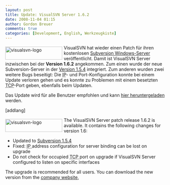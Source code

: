 ```yaml
---
layout: post
title: Update: VisualSVN Server 1.6.2
date: 2008-11-04 01:15
author: Gordon Breuer
comments: true
categories: [Development, English, Werkzeugkiste]
---
```

<p><a href="http://www.visualsvn.com" target="_blank"><img title="visualsvn-logo" style="border-top-width: 0px; display: inline; border-left-width: 0px; border-bottom-width: 0px; margin: 5px 5px 0px 0px; border-right-width: 0px" height="41" alt="visualsvn-logo" src="http://anheledirwp.blob.core.windows.net/wordpress/2008/11/visualsvn-logo_3.gif" width="180" align="left" border="0" /></a> VisualSVN hat wieder einen Patch für ihren kostenlosen <a href="http://old.gordon-breuer.de/post/2008/08/03/Versionsverwaltung-unter-Windows-mit-Subversion.aspx">Subversion Windows-Server</a> veröffentlicht. Damit ist VisualSVN Server inzwischen bei der <strong>Version 1.6.2</strong> angekommen. Zum einen wurde der neue Subversion-Server in der <a href="http://svn.collab.net/repos/svn/tags/1.5.4/CHANGES" target="_blank">Version 1.5.4</a> integriert. Zum anderen wurden zwei weitere Bugs beseitigt: Die <acronym title="Internet Protocol">IP</acronym>- und Port-Konfiguration konnte bei einem Update verloren gehen und es konnte zu Problemen mit einem besetzten <acronym title="Transmission Control Protocol">TCP</acronym>-Port geben, ebenfalls beim Updaten.</p>  <p>Das Update wird für alle Benutzer empfohlen und kann <a href="http://www.visualsvn.com/server/download/" target="_blank">hier heruntergeladen</a> werden.</p> [addlang]   <p><a href="http://www.visualsvn.com" target="_blank"><img title="visualsvn-logo" style="border-top-width: 0px; display: inline; border-left-width: 0px; border-bottom-width: 0px; margin: 5px 5px 0px 0px; border-right-width: 0px" height="41" alt="visualsvn-logo" src="http://anheledirwp.blob.core.windows.net/wordpress/2008/11/visualsvn-logo_6.gif" width="180" align="left" border="0" /></a> The VisualSVN Server patch release 1.6.2 is available. It contains the following changes for version 1.6:</p>  <ul style="clear: left">   <li>Updated to <a href="http://svn.collab.net/repos/svn/tags/1.5.4/CHANGES" target="_blank">Subversion 1.5.4</a> </li>    <li>Fixed: <acronym title="Internet Protocol">IP </acronym>address configuration for server binding can be lost on upgrade </li>    <li>Do not check for occupied <acronym title="Transmission Control Protocol">TCP </acronym>port on upgrade if VisualSVN Server configured to listen on specific interfaces </li> </ul>  <p>The upgrade is recommended for all users. You can download the new version from the <a href="http://www.visualsvn.com/server/download/" target="_blank">company website</a>,</p>
